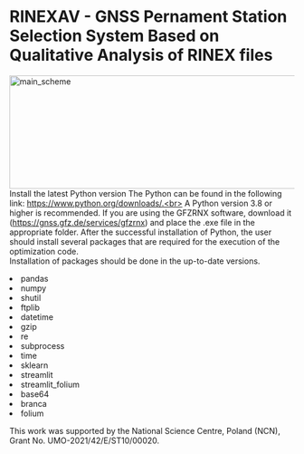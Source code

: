 # RINEXAV - GNSS Pernament Station Selection System Based on Qualitative Analysis of RINEX files
<img src="main_scheme.png" alt="main_scheme" width="700" height="200"><br>
Install the latest Python version
The Python can be found in the following link: https://www.python.org/downloads/.<br>
A Python version 3.8 or higher is recommended.
If you are using the GFZRNX software, download it (https://gnss.gfz.de/services/gfzrnx) and place the .exe file in the appropriate folder.
After the successful installation of Python, the user should install several packages that are required for the execution of the optimization code.<br>
Installation of packages should be done in the up-to-date versions.
<li>pandas</li>
<li>numpy</li>
<li>shutil</li>
<li>ftplib</li>
<li>datetime</li>
<li>gzip</li>
<li>re</li>
<li>subprocess</li>
<li>time</li>
<li>sklearn</li>
<li>streamlit</li>
<li>streamlit_folium</li>
<li>base64</li>
<li>branca</li>
<li>folium</li>

This work was supported by the National Science Centre, Poland (NCN), Grant No. UMO-2021/42/E/ST10/00020.
